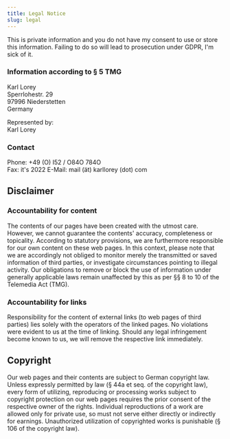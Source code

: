 ```yaml
---
title: Legal Notice
slug: legal
---
```


This is private information and you do not have my consent to use or store this information.
Failing to do so will lead to prosecution under GDPR, I'm sick of it.

### Information according to § 5 TMG

Karl Lorey  
Sperrlohestr. 29  
97996 Niederstetten  
Germany

Represented by:  
Karl Lorey

### Contact

Phone: +49 (O) I52 / O84O 784O  
Fax: it's 2022
E-Mail: mail (ät) karllorey (dot) com

## Disclaimer

### Accountability for content

The contents of our pages have been created with the utmost care.
However, we cannot guarantee the contents' accuracy, completeness or topicality.
According to statutory provisions, we are furthermore responsible for our own content on these web pages.
In this context, please note that we are accordingly not obliged to monitor merely the transmitted or saved information of third parties,
or investigate circumstances pointing to illegal activity.
Our obligations to remove or block the use of information under generally applicable laws remain unaffected by this as per §§ 8 to 10 of the Telemedia Act (TMG).

### Accountability for links

Responsibility for the content of external links (to web pages of third parties) lies solely with the operators of the linked pages.
No violations were evident to us at the time of linking.
Should any legal infringement become known to us, we will remove the respective link immediately.

## Copyright

Our web pages and their contents are subject to German copyright law.
Unless expressly permitted by law (§ 44a et seq. of the copyright law), every form of utilizing, reproducing or processing works subject to copyright protection on our web pages
requires the prior consent of the respective owner of the rights.
Individual reproductions of a work are allowed only for private use,
so must not serve either directly or indirectly for earnings.
Unauthorized utilization of copyrighted works is punishable (§ 106 of the copyright law).
